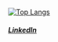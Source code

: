 [![Top Langs](https://github-readme-stats.vercel.app/api/top-langs/?username=victorcl68&layout=compact)](https://github.com/anuraghazra/github-readme-stats)
#### _[LinkedIn](https://www.linkedin.com/in/victorclc/)_

